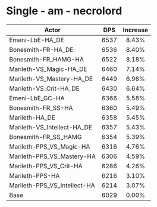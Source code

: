 # Single - am - necrolord
| Actor | DPS | Increase |
|---|:---:|:---:|
|Emeni-LbE-HA_DE|6537|8.43%|
|Bonesmith-FR-HA_DE|6536|8.40%|
|Bonesmith-FR_HAMG-HA|6522|8.18%|
|Marileth-VS_Magic-HA_DE|6460|7.14%|
|Marileth-VS_Mastery-HA_DE|6449|6.96%|
|Marileth-VS_Crit-HA_DE|6430|6.64%|
|Emeni-LbE_GC-HA|6366|5.58%|
|Bonesmith-FR_SS-HA|6360|5.49%|
|Marileth-HA_DE|6358|5.45%|
|Marileth-VS_Intellect-HA_DE|6357|5.43%|
|Bonesmith-FR_SS_HAMG|6354|5.39%|
|Marileth-PPS_VS_Magic-HA|6316|4.76%|
|Marileth-PPS_VS_Mastery-HA|6306|4.59%|
|Marileth-PPS_VS_Crit-HA|6286|4.26%|
|Marileth-PPS-HA|6216|3.10%|
|Marileth-PPS_VS_Intellect-HA|6214|3.07%|
|Base|6029|0.00%|
